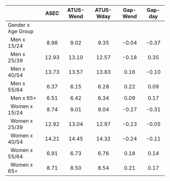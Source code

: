 
|                      |         ASEC |    ATUS-Wend |    ATUS-Wday |     Gap-Wend |      Gap-day |
| -------------------- | :----------: | :----------: | :----------: | :----------: | :----------: |
| Gender x Age Group   |              |              |              |              |              |
| &nbsp;&nbsp;Men x 15/24 |         8.98 |         9.02 |         9.35 |        -0.04 |        -0.37 |
| &nbsp;&nbsp;Men x 25/39 |        12.93 |        13.10 |        12.57 |        -0.18 |         0.35 |
| &nbsp;&nbsp;Men x 40/54 |        13.73 |        13.57 |        13.83 |         0.16 |        -0.10 |
| &nbsp;&nbsp;Men x 55/64 |         6.37 |         6.15 |         6.28 |         0.22 |         0.09 |
| &nbsp;&nbsp;Men x 65+ |         6.51 |         6.42 |         6.34 |         0.09 |         0.17 |
| &nbsp;&nbsp;Women x 15/24 |         8.74 |         9.01 |         9.04 |        -0.27 |        -0.31 |
| &nbsp;&nbsp;Women x 25/39 |        12.92 |        13.04 |        12.97 |        -0.13 |        -0.05 |
| &nbsp;&nbsp;Women x 40/54 |        14.21 |        14.45 |        14.32 |        -0.24 |        -0.11 |
| &nbsp;&nbsp;Women x 55/64 |         6.91 |         6.73 |         6.76 |         0.18 |         0.14 |
| &nbsp;&nbsp;Women x 65+ |         8.71 |         8.50 |         8.54 |         0.21 |         0.17 |

